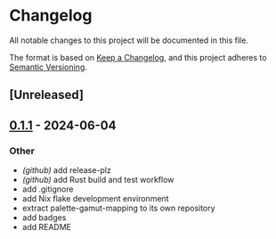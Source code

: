 # Changelog
All notable changes to this project will be documented in this file.

The format is based on [Keep a Changelog](https://keepachangelog.com/en/1.0.0/),
and this project adheres to [Semantic Versioning](https://semver.org/spec/v2.0.0.html).

## [Unreleased]

## [0.1.1](https://github.com/tomcur/palette-gamut-mapping/compare/v0.1.0...v0.1.1) - 2024-06-04

### Other
- *(github)* add release-plz
- *(github)* add Rust build and test workflow
- add .gitignore
- add Nix flake development environment
- extract palette-gamut-mapping to its own repository
- add badges
- add README
